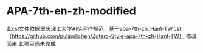 # APA-7th-en-zh-modified
此csl文件依据重庆理工大学APA写作规范，基于apa-7th-zh_Hant-TW.csl（https://github.com/pulipulichen/Zotero-Style-apa-7th-zh-Hant-TW） 修改而来
此项目尚未完成

